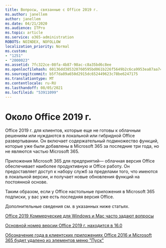 ```yaml
---
title: Вопросы, связанные с Office 2019 г.
ms.author: janellem
author: janellem
ms.date: 04/21/2020
ms.audience: ITPro
ms.topic: article
ms.service: o365-administration
ROBOTS: NOINDEX, NOFOLLOW
localization_priority: Normal
ms.custom:
- "1251"
- "2000023"
ms.assetid: 7fc322ce-08fa-4b87-98ac-c8a35bd6c8ee
ms.openlocfilehash: 60136dd385320760595bd061b226f5649b2c6ca9953ea87aa743dcf4156759a5
ms.sourcegitcommit: b5f7da89a650d2915dc652449623c78be6247175
ms.translationtype: MT
ms.contentlocale: ru-RU
ms.lasthandoff: 08/05/2021
ms.locfileid: "53911099"
---
```

# <a name="about-office-2019"></a>Около Office 2019 г.

Office 2019 г. для клиентов, которые еще не готовы к облачным решениям или нуждаются в локальной или гибридной Office развертывании. Он включает содержательный подмножество функций, которые уже были добавлены в Microsoft 365 за последние три года, но не являются частью Microsoft 365.
  
Приложения Microsoft 365 для предприятий— облачная версия Office обеспечивает наиболее продуктивную и Office работу. Он предоставляет доступ к набору служб за пределами того, что имеются в локальной версии, и получает новые обновления функций на постоянной основе.
  
Таким образом, если у Office настольные приложения в Microsoft 365 подписки, у вас уже есть последняя версия Office.
  
Дополнительные сведения см. в указанных ниже статьях.
  
[Office 2019 Коммерческие для Windows и Mac часто задают вопросы](https://support.microsoft.com/help/4133312)
  
[Основной номер версии Office 2019 г. находится в 16.0](https://docs.microsoft.com/deployoffice/office2019/overview)
  
[Обозначение года в клиентских приложениях Office 2016 и Microsoft 365 будет удалено из элементов меню "Пуск"](https://support.office.com/article/8fe5e052-76d2-49de-af30-2e84ed3da907?wt.mc_id=Alchemy_ClientDIA)
  